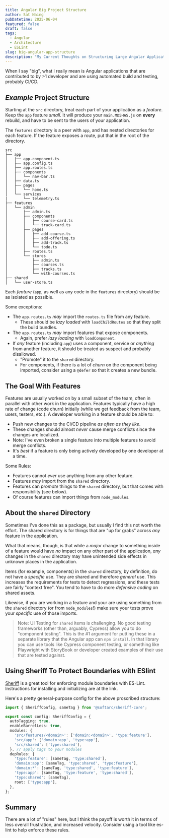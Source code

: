 ```yaml
---
title: Angular Big Project Structure
author: Sat Naing
pubDatetime: 2025-06-04
featured: false
draft: false
tags:
  - Angular
  - Architecture
  - ESLint
slug: big-angular-app-structure
description: "My Current Thoughts on Structuring Large Angular Applications"
---
```


When I say "big", what I really mean is Angular applications that are contributed to by >1 developer and are using automated build and testing, probably CI/CD.

## *Example* Project Structure

Starting at the `src` directory, treat each part of your application as a *feature*. Keep the `app` feature *small*. It will produce your `main.MD5HAS.js` on **every** rebuild, and have to be sent to the users of your application.

The `features` directory is a peer with `app`, and has nested directories for each feature. If the feature exposes a route, put that in the root of the directory.

```
src
├── app
│   ├── app.component.ts
│   ├── app.config.ts
│   ├── app.routes.ts
│   ├── components
│   │   └── nav-bar.ts
│   ├── data.ts
│   ├── pages
│   │   └── home.ts
│   └── services
|       └── telemetry.ts
├── features
│   └── admin
│       ├── admin.ts
│       ├── components
│       │   ├── course-card.ts
│       │   └── track-card.ts
│       ├── pages
│       │   ├── add-course.ts
│       │   ├── add-offering.ts
│       │   ├── add-track.ts
│       │   └── todo.ts
│       ├── routes.ts
│       └── stores
│           ├── admin.ts
│           ├── courses.ts
│           ├── tracks.ts
│           └── with-courses.ts
├── shared
│   └── user-store.ts

```

Each *feature* (`app`, as well as any code in the `features` directory) should be as isolated as possible.

Some exceptions:

- The `app.routes.ts` *may* import the `routes.ts` file from any feature.
  - These should be *lazy loaded* with `loadChildRoutes` so that they split the build bundles.
- The `app.routes.ts` *may* import features that expose components.
  - Again, prefer *lazy loading* with `loadComponent`.
- If *any* feature (including `app`) uses a component, service or *anything* from another feature, it should be treated as suspect and probably disallowed.
  - "Promote" it to the `shared` directory.
  - For components, if there is a lot of *churn* on the component being imported, consider using a `@defer` so that it creates a new bundle.

## The Goal With Features

Features are usually worked on by a small subset of the team, often in parallel with other work in the application. Features typically have a high rate of change (code churn) initially (while we get feedback from the team, users, testers, etc.). A developer working in a feature should be able to:

- Push new changes to the CI/CD pipeline *as often as they like*. 
- These changes should almost *never* cause merge conflicts since the changes are localized.
- Note: I've even broken a single feature into multiple features to avoid merge conflicts. 
- It's *best* if a feature is only being actively developed by one developer at a time.

Some Rules:

- Features cannot *ever* use anything from any other feature. 
- Features *may* import from the `shared` directory.
- Features can *promote* things to the `shared` directory, but that comes with responsibility (see below).
- Of course features can import things from `node_modules`. 

## About the `shared` Directory

Sometimes I've done this as a package, but usually I find this not worth the effort. The shared directory is for things that are "up for grabs" across *any* feature in the application.

What that means, though, is that while a *major* change to something inside of a feature would have *no* impact on any other part of the application, *any* changes in the `shared` directory may have unintended side effects in unknown places in the application.

Items (for example, components) in the `shared` directory, by definition, do not have a *specific* use. They are shared and therefore *general* use. This increases the requirements for tests to detect regressions, and these tests are fairly "context free". You tend to have to do more *defensive coding* on shared assets. 

Likewise, if you are working in a feature and your are using something from the `shared` directory (or from `node_modules`!) make sure your tests prove your *specific* use of those imports.

> Note: UI Testing for `shared` items is challenging. No good testing frameworks (other than, arguably, Cypress) allow you to do "component testing". This is the #1 argument for putting these in a separate library that the Angular app can `npm install`. In that library you can use tools like Cypress component testing, or something like Playwright with StoryBook or developer created examples of their use that are tested against.

## Using Sheriff To Protect Boundaries with ESlint

[Sheriff](https://sheriff.softarc.io/) is a great tool for enforcing module boundaries with ES-Lint. Instructions for installing and initializing are at the link.

Here's a pretty general-purpose config for the above proscribed structure:

```ts
import { SheriffConfig, sameTag } from '@softarc/sheriff-core';

export const config: SheriffConfig = {
  autoTagging: true,
  enableBarrelLess: true,
  modules: {
    'src/features/<domain>': ['domain:<domain>', 'type:feature'],
    'src/app': ['domain:app', 'type:app'],
    'src/shared': ['type:shared'],
  }, // apply tags to your modules
  depRules: {
    'type:feature': [sameTag, 'type:shared'],
    'domain:app': [sameTag, 'type:shared', 'type:feature'],
    'domain:*': [sameTag, 'type:shared', 'type:feature'],
    'type:app': [sameTag, 'type:feature', 'type:shared'],
    'type:shared': [sameTag],
    root: ['type:app'],
  },
};
```

## Summary

There are a lot of "rules" here, but I think the payoff is worth it in terms of less overall frustration, and increased velocity. Consider using a tool like es-lint to help enforce these rules. 